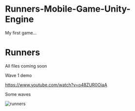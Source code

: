 # Runners-Mobile-Game-Unity-Engine

My first game...

# Runners

All files coming soon

Wave 1 demo

https://www.youtube.com/watch?v=o48ZUR0OiaA

Some waves

![runners](https://user-images.githubusercontent.com/79511355/158835016-622f236b-e13d-433c-a088-76c41b6cb165.png)


